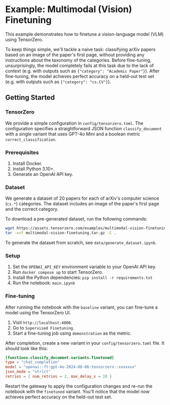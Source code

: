 # Example: Multimodal (Vision) Finetuning

This example demonstrates how to finetune a vision-language model (VLM) using TensorZero.

To keep things simple, we'll tackle a naive task: classifying arXiv papers based on an image of the paper's first page, without providing any instructions about the taxonomy of the categories.
Before fine-tuning, unsurprisingly, the model completely fails at this task due to the lack of context (e.g. with outputs such as `{"category": "Academic Paper"}`).
After fine-tuning, the model achieves perfect accuracy on a held-out test set (e.g. with outputs such as `{"category": "cs.CV"}`).

## Getting Started

### TensorZero

We provide a simple configuration in `config/tensorzero.toml`.
The configuration specifies a straightforward JSON function `classify_document` with a single variant that uses GPT-4o Mini and a boolean metric `correct_classification`.

### Prerequisites

1. Install Docker.
2. Install Python 3.10+.
3. Generate an OpenAI API key.

### Dataset

We generate a dataset of 20 papers for each of arXiv's computer science (`cs.*`) categories.
The dataset includes an image of the paper's first page and the correct category.

To download a pre-generated dataset, run the following commands:

```bash
wget https://assets.tensorzero.com/examples/multimodal-vision-finetuning.tar.gz
tar -xvf multimodal-vision-finetuning.tar.gz -C .
```

To generate the dataset from scratch, see `data/generate_dataset.ipynb`.

### Setup

1. Set the `OPENAI_API_KEY` environment variable to your OpenAI API key.
2. Run `docker compose up` to start TensorZero.
3. Install the Python dependencies: `pip install -r requirements.txt`
4. Run the notebook: `main.ipynb`

### Fine-tuning

After running the notebook with the `baseline` variant, you can fine-tune a model using the TensorZero UI.

1. Visit `http://localhost:4000`.
2. Go to `Supervised Finetuning`.
3. Start a fine-tuning job using `demonstration` as the metric.

After completion, create a new variant in your `config/tensorzero.toml` file.
It should look like this:

```toml
[functions.classify_document.variants.finetuned]
type = "chat_completion"
model = "openai::ft:gpt-4o-2024-08-06:tensorzero::xxxxxxx"
json_mode = "strict"
retries = { num_retries = 2, max_delay_s = 10 }
```

Restart the gateway to apply the configuration changes and re-run the notebook with the `finetuned` variant.
You'll notice that the model now achieves perfect accuracy on the held-out test set.
